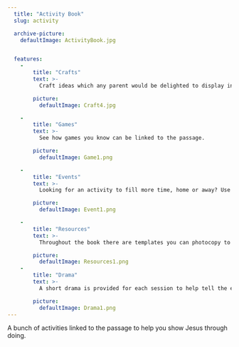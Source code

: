 ```yaml
---
  title: "Activity Book"
  slug: activity

  archive-picture:
    defaultImage: ActivityBook.jpg


  features:
    -
        title: "Crafts"
        text: >-
          Craft ideas which any parent would be delighted to display in their home. Each craft comes with options to make them cheaper, simpler, or better.

        picture:
          defaultImage: Craft4.jpg

    -
        title: "Games"
        text: >-
          See how games you know can be linked to the passage.

        picture:
          defaultImage: Game1.png

    -
        title: "Events"
        text: >-
          Looking for an activity to fill more time, home or away? Use an event idea that links to the passage.

        picture:
          defaultImage: Event1.png

    -
        title: "Resources"
        text: >-
          Throughout the book there are templates you can photocopy to make preparing the activities faster.

        picture:
          defaultImage: Resources1.png
    -
        title: "Drama"
        text: >-
          A short drama is provided for each session to help tell the events of the story in a funny way.

        picture:
          defaultImage: Drama1.png
---
```

A bunch of activities linked to the passage to help you show Jesus through doing.<!--more-->

